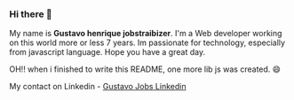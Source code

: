 ### Hi there 👋

My name is **Gustavo henrique jobstraibizer**. I'm a Web developer working on this world more or less 7 years. Im passionate for technology, especially from javascript language. Hope you have a great day.

OH!! when i finished to write this README, one more lib js was created. :smile:

My contact on Linkedin - [Gustavo Jobs Linkedin](https://www.linkedin.com/in/ghjobstraibizer)
